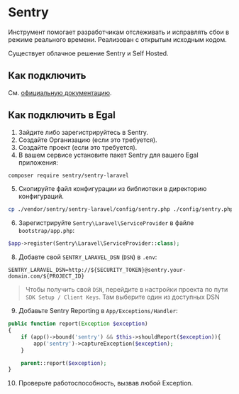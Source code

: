 # Sentry

Инструмент помогает разработчикам отслеживать и исправлять сбои в режиме реального времени. 
Реализован с открытым исходным кодом.

Существует облачное решение Sentry и Self Hosted. 

## Как подключить

См. [официальную документацию](https://docs.sentry.io/platforms/).

## Как подключить в Egal

1. Зайдите либо зарегистрируйтесь в Sentry.
2. Создайте Организацию (если это требуется).
3. Создайте проект (если это требуется).
4. В вашем сервисе установите пакет Sentry для вашего Egal приложения:

```bash
composer require sentry/sentry-laravel
```

5. Скопируйте файл конфигурации из библиотеки в директорию конфигураций.

```bash
cp ./vendor/sentry/sentry-laravel/config/sentry.php ./config/sentry.php
```

6. Зарегистрируйте `Sentry\Laravel\ServiceProvider` в файле
   `bootstrap/app.php`:

```php
$app->register(Sentry\Laravel\ServiceProvider::class);
```

8. Добавте свой `SENTRY_LARAVEL_DSN` (`DSN`) в `.env`:

```dotenv
SENTRY_LARAVEL_DSN=http://${SECURITY_TOKEN}@sentry.your-domain.com/${PROJECT_ID}
```

> Чтобы получить свой `DSN`, перейдите в настройки проекта по пути `SDK
> Setup / Client Keys`. Там выберите один из доступных DSN

9. Добавьте Sentry Reporting в `App/Exceptions/Handler`:

```php
public function report(Exception $exception)
{
    if (app()->bound('sentry') && $this->shouldReport($exception)){
        app('sentry')->captureException($exception);
    }

    parent::report($exception);
}
```

10. Проверьте работоспособность, вызвав любой Exception.
